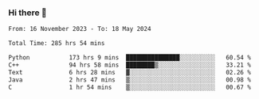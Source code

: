 ### Hi there 👋

<!--
**floyiac/floyiac** is a ✨ _special_ ✨ repository because its `README.md` (this file) appears on your GitHub profile.

Here are some ideas to get you started:

- 🔭 I’m currently working on ...
- 🌱 I’m currently learning ...
- 👯 I’m looking to collaborate on ...
- 🤔 I’m looking for help with ...
- 💬 Ask me about ...
- 📫 How to reach me: ...
- 😄 Pronouns: ...
- ⚡ Fun fact: ...
-->

<!--START_SECTION:waka-->

```txt
From: 16 November 2023 - To: 18 May 2024

Total Time: 285 hrs 54 mins

Python           173 hrs 9 mins  ███████████████░░░░░░░░░░   60.54 %
C++              94 hrs 58 mins  ████████▒░░░░░░░░░░░░░░░░   33.21 %
Text             6 hrs 28 mins   ▓░░░░░░░░░░░░░░░░░░░░░░░░   02.26 %
Java             2 hrs 47 mins   ▒░░░░░░░░░░░░░░░░░░░░░░░░   00.98 %
C                1 hr 54 mins    ▒░░░░░░░░░░░░░░░░░░░░░░░░   00.67 %
```

<!--END_SECTION:waka-->
